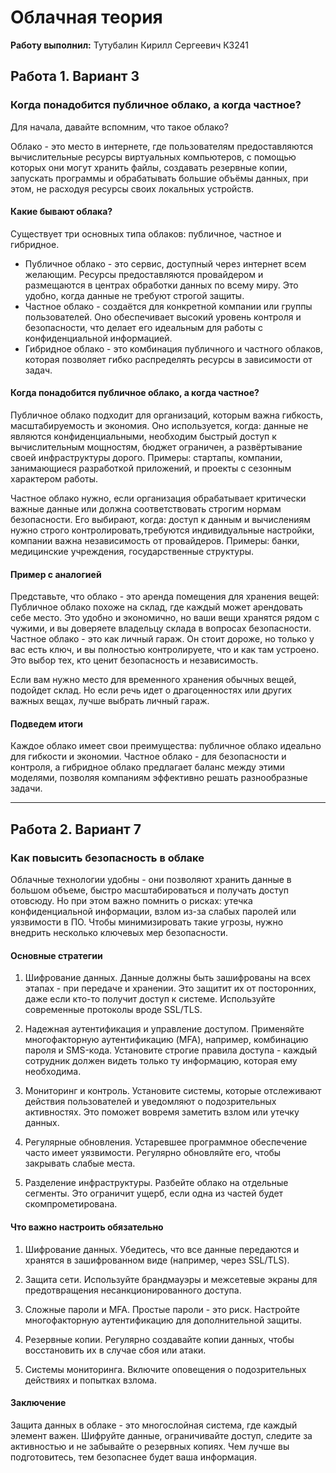 # Облачная теория

<p><b>Работу выполнил:</b> Тутубалин Кирилл Сергеевич К3241</p>

## Работа 1. Вариант 3

### Когда понадобится публичное облако, а когда частное?

Для начала, давайте вспомним, что такое облако?

Облако - это место в интернете, где пользователям предоставляются вычислительные ресурсы виртуальных компьютеров, с помощью которых они могут хранить файлы, создавать резервные копии, запускать программы и обрабатывать большие объёмы данных, при этом, не расходуя ресурсы своих локальных устройств.

#### Какие бывают облака?

Существует три основных типа облаков: публичное, частное и гибридное.

- Публичное облако - это сервис, доступный через интернет всем желающим. Ресурсы предоставляются провайдером и размещаются в центрах обработки данных по всему миру. Это удобно, когда данные не требуют строгой защиты.
- Частное облако - создаётся для конкретной компании или группы пользователей. Оно обеспечивает высокий уровень контроля и безопасности, что делает его идеальным для работы с конфиденциальной информацией.
- Гибридное облако - это комбинация публичного и частного облаков, которая позволяет гибко распределять ресурсы в зависимости от задач.

#### Когда понадобится публичное облако, а когда частное? 

Публичное облако подходит для организаций, которым важна гибкость, масштабируемость и экономия. Оно используется, когда: данные не являются конфиденциальными, необходим быстрый доступ к вычислительным мощностям, бюджет ограничен, а развёртывание своей инфраструктуры дорого. Примеры: стартапы, компании, занимающиеся разработкой приложений, и проекты с сезонным характером работы.

Частное облако нужно, если организация обрабатывает критически важные данные или должна соответствовать строгим нормам безопасности. Его выбирают, когда: доступ к данным и вычислениям нужно строго контролировать,требуются индивидуальные настройки, компании важна независимость от провайдеров. Примеры: банки, медицинские учреждения, государственные структуры.

#### Пример с аналогией

Представьте, что облако - это аренда помещения для хранения вещей:
Публичное облако похоже на склад, где каждый может арендовать себе место. Это удобно и экономично, но ваши вещи хранятся рядом с чужими, и вы доверяете владельцу склада в вопросах безопасности.
Частное облако - это как личный гараж. Он стоит дороже, но только у вас есть ключ, и вы полностью контролируете, что и как там устроено. Это выбор тех, кто ценит безопасность и независимость.

Если вам нужно место для временного хранения обычных вещей, подойдет склад. Но если речь идет о драгоценностях или других важных вещах, лучше выбрать личный гараж.

#### Подведем итоги 

Каждое облако имеет свои преимущества: публичное облако идеально для гибкости и экономии. Частное облако - для безопасности и контроля, а гибридное облако предлагает баланс между этими моделями, позволяя компаниям эффективно решать разнообразные задачи.

---

## Работа 2. Вариант 7

### Как повысить безопасность в облаке

Облачные технологии удобны - они позволяют хранить данные в большом объеме, быстро масштабироваться и получать доступ отовсюду. Но при этом важно помнить о рисках: утечка конфиденциальной информации, взлом из-за слабых паролей или уязвимости в ПО. Чтобы минимизировать такие угрозы, нужно внедрить несколько ключевых мер безопасности.

#### Основные стратегии

1. Шифрование данных. Данные должны быть зашифрованы на всех этапах - при передаче и хранении. Это защитит их от посторонних, даже если кто-то получит доступ к системе. Используйте современные протоколы вроде SSL/TLS.

2. Надежная аутентификация и управление доступом.  Применяйте многофакторную аутентификацию (MFA), например, комбинацию пароля и SMS-кода. Установите строгие правила доступа - каждый сотрудник должен видеть только ту информацию, которая ему необходима.

3. Мониторинг и контроль. Установите системы, которые отслеживают действия пользователей и уведомляют о подозрительных активностях. Это поможет вовремя заметить взлом или утечку данных.

4. Регулярные обновления. Устаревшее программное обеспечение часто имеет уязвимости. Регулярно обновляйте его, чтобы закрывать слабые места.

5. Разделение инфраструктуры. Разбейте облако на отдельные сегменты. Это ограничит ущерб, если одна из частей будет скомпрометирована.



#### Что важно настроить обязательно

1. Шифрование данных. Убедитесь, что все данные передаются и хранятся в зашифрованном виде (например, через SSL/TLS).

2. Защита сети. Используйте брандмауэры и межсетевые экраны для предотвращения несанкционированного доступа.

3. Сложные пароли и MFA. Простые пароли - это риск. Настройте многофакторную аутентификацию для дополнительной защиты.

4. Резервные копии. Регулярно создавайте копии данных, чтобы восстановить их в случае сбоя или атаки.

5. Системы мониторинга. Включите оповещения о подозрительных действиях и попытках взлома.

#### Заключение

Защита данных в облаке - это многослойная система, где каждый элемент важен. Шифруйте данные, ограничивайте доступ, следите за активностью и не забывайте о резервных копиях. Чем лучше вы подготовитесь, тем безопаснее будет ваша информация.
